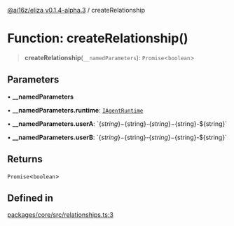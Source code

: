 [@ai16z/eliza v0.1.4-alpha.3](../index.md) / createRelationship

# Function: createRelationship()

> **createRelationship**(`__namedParameters`): `Promise`\<`boolean`\>

## Parameters

• **\_\_namedParameters**

• **\_\_namedParameters.runtime**: [`IAgentRuntime`](../interfaces/IAgentRuntime.md)

• **\_\_namedParameters.userA**: \`$\{string\}-$\{string\}-$\{string\}-$\{string\}-$\{string\}\`

• **\_\_namedParameters.userB**: \`$\{string\}-$\{string\}-$\{string\}-$\{string\}-$\{string\}\`

## Returns

`Promise`\<`boolean`\>

## Defined in

[packages/core/src/relationships.ts:3](https://github.com/monilpat/eliza/blob/main/packages/core/src/relationships.ts#L3)
